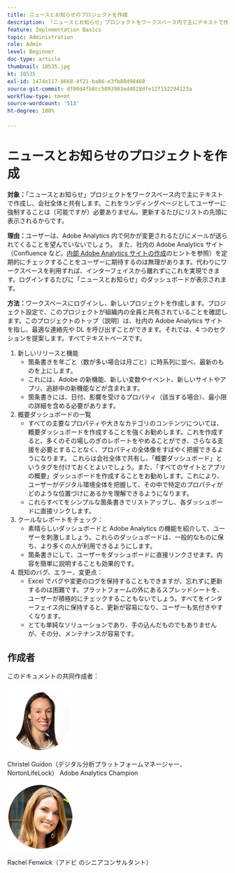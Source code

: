 ```yaml
---
title: ニュースとお知らせのプロジェクトを作成
description: 「ニュースとお知らせ」プロジェクトをワークスペース内で主にテキストで作成し、会社全体と共有します。
feature: Implementation Basics
topic: Administration
role: Admin
level: Beginner
doc-type: article
thumbnail: 10535.jpg
kt: 10535
exl-id: 1474e117-8668-4f21-ba86-e3fb88d98468
source-git-commit: df00d4fb8cc5093903ed4628dfe12f152294123a
workflow-type: tm+mt
source-wordcount: '513'
ht-degree: 100%

---
```


# ニュースとお知らせのプロジェクトを作成

**対象：**「ニュースとお知らせ」プロジェクトをワークスペース内で主にテキストで作成し、会社全体と共有します。これをランディングページとしてユーザーに強制することは（可能ですが）必要ありません。更新するたびにリストの先頭に表示されるからです。

**理由：**&#x200B;ユーザーは、Adobe Analytics 内で何かが変更されるたびにメールが送られてくることを望んでいないでしょう。 また、社内の Adobe Analytics サイト（Confluence など。[内部 Adobe Analytics サイトの作成](create-an-internal-adobe-analytics-site.md)のヒントを参照）を定期的にチェックすることをユーザーに期待するのは無理があります。代わりにワークスペースを利用すれば、インターフェイスから離れずにこれを実現できます。ログインするたびに「ニュースとお知らせ」のダッシュボードが表示されます。

**方法：**&#x200B;ワークスペースにログインし、新しいプロジェクトを作成します。プロジェクト設定で、このプロジェクトが組織内の全員と共有されていることを確認します。このプロジェクトのトップ（説明）は、社内の Adobe Analytics サイトを指し、最適な連絡先や DL を呼び出すことができます。それでは、4 つのセクションを提案します。すべてテキストベースです。
1. 新しいリリースと機能
   * 箇条書きを年ごと（数が多い場合は月ごと）に時系列に並べ、最新のものを上にします。
   * これには、Adobe の新機能、新しい変数やイベント、新しいサイトやアプリ、追跡中の新機能などが含まれます。
   * 箇条書きには、日付、影響を受けるプロパティ（該当する場合）、最小限の詳細を含める必要があります。
1. 概要ダッシュボードの一覧
   * すべての主要なプロパティや大きなカテゴリのコンテンツについては、概要ダッシュボードを作成することを強くお勧めします。これを作成すると、多くのその場しのぎのレポートをやめることができ、さらなる支援を必要とすることなく、プロパティの全体像をすばやく把握できるようになります。 これらは会社全体で共有し、「概要ダッシュボード」というタグを付けておくとよいでしょう。また、「すべてのサイトとアプリの概要」ダッシュボードを作成することをお勧めします。これにより、ユーザーがデジタル環境全体を把握して、その中で特定のプロパティがどのような位置づけにあるかを理解できるようになります。
   * これらすべてをシンプルな箇条書きでリストアップし、各ダッシュボードに直接リンクします。
1. クールなレポートをチェック：
   * 素晴らしいダッシュボードと Adobe Analytics の機能を紹介して、ユーザーを刺激しましょう。これらのダッシュボードは、一般的なものに保ち、より多くの人が利用できるようにします。
   * 箇条書きにして、ユーザーをダッシュボードに直接リンクさせます。内容を簡単に説明することも効果的です。
1. 既知のバグ、エラー、変更点：
   * Excel でバグや変更のログを保持することもできますが、忘れずに更新するのは困難です。プラットフォームの外にあるスプレッドシートを、ユーザーが積極的にチェックすることもないでしょう。すべてをインターフェイス内に保持すると、更新が容易になり、ユーザーも気付きやすくなります。
   * とても単純なソリューションであり、手の込んだものでもありませんが、その分、メンテナンスが容易です。

## 作成者

このドキュメントの共同作成者：

![Christel Guidon](assets/Christel-Headshot-150.png)

Christel Guidon（デジタル分析プラットフォームマネージャー、NortonLifeLock）
Adobe Analytics Champion

![Rachel Fenwick](assets/Rachel-Fenwick-150.png)

Rachel Fenwick（アドビ のシニアコンサルタント）
